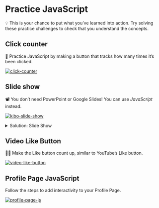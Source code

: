 # Practice JavaScript

<aside>

💡 This is your chance to put what you’ve learned into action. Try solving these practice challenges to check that you understand the concepts.

</aside>

## Click counter

<aside>

🔢 Practice JavaScript by making a button that tracks how many times it’s been clicked.

[![click-counter](https://img.shields.io/static/v1?label=Open%20Project&message=click%20counter&color=blue)](https://classroom.github.com/a/IlUgsNC9)

</aside>

## Slide show

<aside>

📽️ You don’t need PowerPoint or Google Slides! You can use _JavaScript_ instead.

[![kibo-slide-show](https://img.shields.io/static/v1?label=Open%20Project&message=kibo%20slide%20show&color=blue)](https://classroom.github.com/a/OTcC6rdQ)

</aside>

<details><summary>Solution: Slide Show</summary>

<div style="position: relative; padding-bottom: 56.25%; height: 0;"><iframe src="https://youtube.com/embed/Bqw7t_Q3eZw" frameborder="0" webkitallowfullscreen mozallowfullscreen allowfullscreen style="position: absolute; top: 0; left: 0; width: 100%; height: 100%;"></iframe></div>

</details>

## Video Like Button

<aside>

👍🏿 Make the Like button count up, similar to YouTube’s Like button.

[![video-like-button](https://img.shields.io/static/v1?label=Open%20Project&message=video%20like%20button&color=blue)](https://classroom.github.com/a/JD7zzCmT)

</aside>

## Profile Page JavaScript

<aside>

Follow the steps to add interactivity to your Profile Page.

[![profile-page-js](https://img.shields.io/static/v1?label=Open%20Project&message=profile%20page%20js&color=blue)](https://classroom.github.com/a/XYnNkPL8)

</aside>
